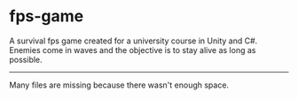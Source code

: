 # fps-game
A survival fps game created for a university course in Unity and C#.
Enemies come in waves and the objective is to stay alive as long as possible.

--------------------

Many files are missing because there wasn't enough space.
